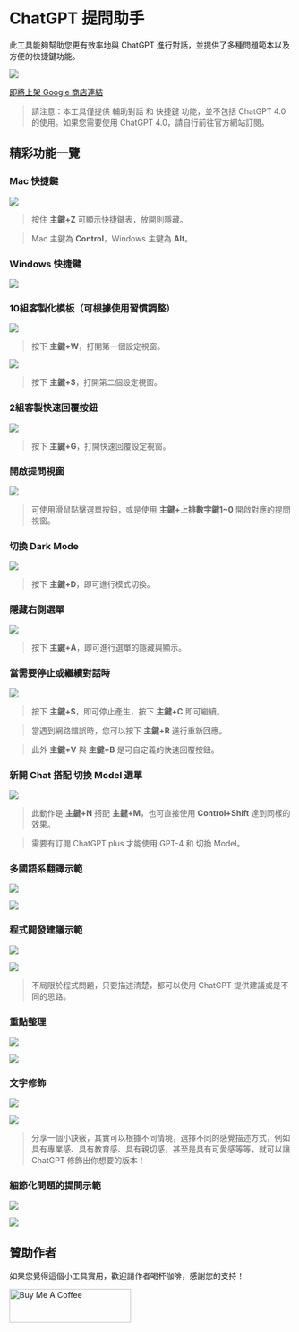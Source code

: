 # ChatGPT 提問助手

此工具能夠幫助您更有效率地與 ChatGPT 進行對話，並提供了多種問題範本以及方便的快捷鍵功能。

![](https://i.imgur.com/Gvc9HYH.png)

[即將上架 Google 商店連結](https://)

> 請注意：本工具僅提供 輔助對話 和 快捷鍵 功能，並不包括 ChatGPT 4.0 的使用。如果您需要使用 ChatGPT 4.0，請自行前往官方網站訂閱。

## 精彩功能一覽

### Mac 快捷鍵
![](https://i.imgur.com/DH7cBQd.png)

> 按住 **主鍵+Z** 可顯示快捷鍵表，放開則隱藏。

> Mac 主鍵為 **Control**，Windows 主鍵為 **Alt**。

### Windows 快捷鍵
![](https://i.imgur.com/Hertwwe.png)


### 10組客製化模板（可根據使用習慣調整）
![](https://i.imgur.com/eQUdep3.png)

> 按下 **主鍵+W**，打開第一個設定視窗。
 
![](https://i.imgur.com/wZRi575.png)
> 按下 **主鍵+S**，打開第二個設定視窗。

### 2組客製快速回覆按鈕
![](https://i.imgur.com/L5QpPqS.png)
> 按下 **主鍵+G**，打開快速回覆設定視窗。

### 開啟提問視窗
![](https://i.imgur.com/Lp72Jwe.gif)

> 可使用滑鼠點擊選單按鈕，或是使用 **主鍵+上排數字鍵1~0** 開啟對應的提問視窗。

### 切換 Dark Mode
![](https://i.imgur.com/30IUgZ7.gif)

> 按下 **主鍵+D**，即可進行模式切換。

### 隱藏右側選單
![](https://i.imgur.com/nuB7ND6.gif)
> 按下 **主鍵+A**，即可進行選單的隱藏與顯示。

### 當需要停止或繼續對話時
![](https://i.imgur.com/N87GqAT.gif)

> 按下 **主鍵+S**，即可停止產生，按下 **主鍵+C** 即可繼續。

> 當遇到網路錯誤時，您可以按下 **主鍵+R** 進行重新回應。

> 此外 **主鍵+V** 與 **主鍵+B** 是可自定義的快速回覆按鈕。

### 新開 Chat 搭配 切換 Model 選單
![](https://i.imgur.com/4JcLjk7.gif)

> 此動作是 **主鍵+N** 搭配 **主鍵+M**，也可直接使用 **Control+Shift** 達到同樣的效果。

> 需要有訂閱 ChatGPT plus 才能使用 GPT-4 和 切換 Model。

### 多國語系翻譯示範
![](https://i.imgur.com/g8oDTqT.png)

![](https://i.imgur.com/T9yKisx.png)


### 程式開發建議示範
![](https://i.imgur.com/pfO6xI9.png)

![](https://i.imgur.com/8HR63qt.png)

> 不局限於程式問題，只要描述清楚，都可以使用 ChatGPT 提供建議或是不同的思路。 

### 重點整理
![](https://i.imgur.com/r31OTIM.png)

![](https://i.imgur.com/AsHJ8Ng.png)

### 文字修飾
![](https://i.imgur.com/TFRQCmp.png)

![](https://i.imgur.com/pUyRlcn.png)


> 分享一個小訣竅，其實可以根據不同情境，選擇不同的感覺描述方式，例如具有專業感、具有教育感、具有親切感，甚至是具有可愛感等等，就可以讓 ChatGPT 修飾出你想要的版本！

### 細節化問題的提問示範
![](https://i.imgur.com/qwjc43L.png)

![](https://i.imgur.com/SmI2LZH.png)


## 贊助作者

如果您覺得這個小工具實用，歡迎請作者喝杯咖啡，感謝您的支持！

<a href="https://www.buymeacoffee.com/Joe.lin" target="_blank"><img src="https://cdn.buymeacoffee.com/buttons/v2/default-yellow.png" alt="Buy Me A Coffee" style="height: 60px !important;width: 217px !important;" ></a>
